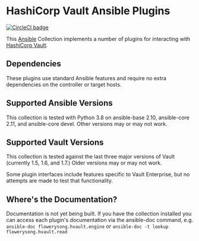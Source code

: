 # HashiCorp Vault Ansible Plugins

[![CircleCI badge](https://circleci.com/gh/flowerysong/ansible-flowerysong.hvault.svg?style=shield)](https://circleci.com/gh/flowerysong/ansible-flowerysong.hvault)

This [Ansible](https://www.ansible.com/) Collection implements a number of
plugins for interacting with [HashiCorp Vault](https://vaultproject.io/).

## Dependencies

These plugins use standard Ansible features and require no extra
dependencies on the controller or target hosts.

## Supported Ansible Versions

This collection is tested with Python 3.8 on ansible-base 2.10,
ansible-core 2.11, and ansible-core devel. Other versions may or may
not work.

## Supported Vault Versions

This collection is tested against the last three major versions of
Vault (currently 1.5, 1.6, and 1.7.) Older versions may or may not
work.

Some plugin interfaces include features specific to Vault Enterprise,
but no attempts are made to test that functionality.

## Where's the Documentation?

Documentation is not yet being built. If you have the collection
installed you can access each plugin's documentation via the
ansible-doc command, e.g. `ansible-doc flowerysong.hvault.engine` or
`ansible-doc -t lookup flowerysong.hvault.read`
